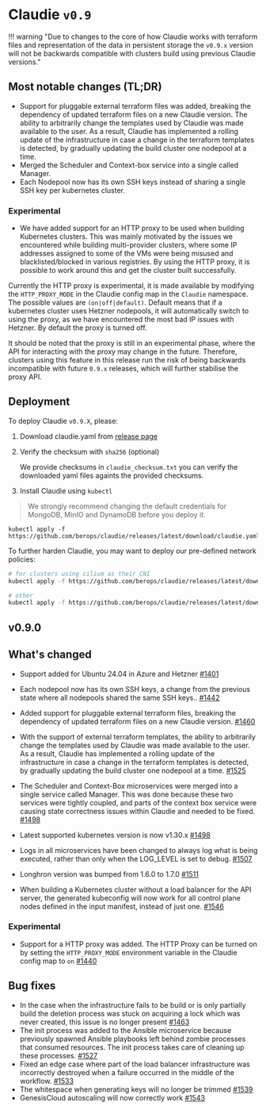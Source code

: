 # Claudie `v0.9`

!!! warning "Due to changes to the core of how Claudie works with terraform files and representation of the data in persistent storage the `v0.9.x` version will not be backwards compatible with clusters build using previous Claudie versions."

## Most notable changes (TL;DR)

- Support for pluggable external terraform files was added, breaking the dependency of updated terraform files on a new Claudie version. The ability to arbitrarily change the templates used by Claudie was made available to the user. As a result, Claudie has implemented a rolling update of the infrastructure in case a change in the terraform templates is detected, by gradually updating the build cluster one nodepool at a time. 
- Merged the Scheduler and Context-box service into a single called Manager.
- Each Nodepool now has its own SSH keys instead of sharing a single SSH key per kubernetes cluster.

### Experimental
- We have added support for an HTTP proxy to be used when building Kubernetes clusters. This was mainly motivated by the issues we encountered while building multi-provider clusters, where some IP addresses assigned to some of the VMs were being misused and blacklisted/blocked in various registries. By using the HTTP proxy, it is possible to work around this and get the cluster built successfully.

Currently the HTTP proxy is experimental, it is made available by modifying the `HTTP_PROXY_MODE` in the Claudie config map in the `Claudie` namespace. The possible values are `(on|off|default)`. Default means that if a kubernetes cluster uses Hetzner nodepools, it will automatically switch to using the proxy, as we have encountered the most bad IP issues with Hetzner. By default the proxy is turned off.

It should be noted that the proxy is still in an experimental phase, where the API for interacting with the proxy may change in the future. Therefore, clusters using this feature in this release run the risk of being backwards incompatible with future `0.9.x` releases, which will further stabilise the proxy API.

## Deployment

To deploy Claudie `v0.9.X`, please:

1. Download claudie.yaml from [release page](https://github.com/berops/claudie/releases)

2. Verify the checksum with `sha256` (optional)

   We provide checksums in `claudie_checksum.txt` you can verify the downloaded yaml files againts the provided checksums.

3. Install Claudie using `kubectl`

> We strongly recommend changing the default credentials for MongoDB, MinIO and DynamoDB before you deploy it.

```
kubectl apply -f https://github.com/berops/claudie/releases/latest/download/claudie.yaml
```

To further harden Claudie, you may want to deploy our pre-defined network policies:
   ```bash
   # for clusters using cilium as their CNI
   kubectl apply -f https://github.com/berops/claudie/releases/latest/download/network-policy-cilium.yaml
   ```
   ```bash
   # other
   kubectl apply -f https://github.com/berops/claudie/releases/latest/download/network-policy.yaml
   ```


## v0.9.0


## What's changed
- Support added for Ubuntu 24.04 in Azure and Hetzner [#1401](https://github.com/berops/Claudie/pull/1401)

- Each nodepool now has its own SSH keys, a change from the previous state where all nodepools shared the same SSH keys.. [#1442](https://github.com/berops/Claudie/pull/1442)

- Added support for pluggable external terraform files, breaking the dependency of updated terraform files on a new Claudie version. [#1460](https://github.com/berops/Claudie/pull/1460)

- With the support of external terraform templates, the ability to arbitrarily change the templates used by Claudie was made available to the user. As a result, Claudie has implemented a rolling update of the infrastructure in case a change in the terraform templates is detected, by gradually updating the build cluster one nodepool at a time. [#1525](https://github.com/berops/Claudie/pull/1525)

- The Scheduler and Context-Box microservices were merged into a single service called Manager. This was done because these two services were tightly coupled, and parts of the context box service were causing state correctness issues within Claudie and needed to be fixed. [#1498](https://github.com/berops/Claudie/pull/1498)

- Latest supported kubernetes version is now  v1.30.x [#1498](https://github.com/berops/Claudie/pull/1501)

- Logs in all microservices have been changed to always log what is being executed, rather than only when the LOG_LEVEL is set to debug. [#1507](https://github.com/berops/Claudie/pull/1507)

- Longhron version was bumped from 1.6.0 to 1.7.0 [#1511](https://github.com/berops/Claudie/pull/1511)

- When building a Kubernetes cluster without a load balancer for the API server, the generated kubeconfig will now work for all control plane nodes defined in the input manifest, instead of just one. [#1546](https://github.com/berops/Claudie/pull/1546)


### Experimental
- Support for a HTTP proxy was added. The HTTP Proxy can be turned on by setting the `HTTP_PROXY_MODE` environment variable in the Claudie config map to `on`  [#1440](https://github.com/berops/Claudie/pull/1440)

## Bug fixes
- In the case when the infrastructure fails to be build or is only partially build
  the deletion process was stuck on acquiring a lock which was never created, this issue is no longer present [#1463](https://github.com/berops/Claudie/pull/1463)
- The init process was added to the Ansible microservice because previously spawned Ansible playbooks left behind zombie processes that consumed resources. The init process takes care of cleaning up these processes. [#1527](https://github.com/berops/Claudie/pull/1527)
- Fixed an edge case where part of the load balancer infrastructure was incorrectly destroyed when a failure occurred in the middle of the workflow. [#1533](https://github.com/berops/Claudie/pull/1533)
- The whitespace when generating keys will no longer be trimmed [#1539](https://github.com/berops/Claudie/pull/1539)
- GenesisCloud autoscaling will now correctly work [#1543](https://github.com/berops/Claudie/pull/1543)
